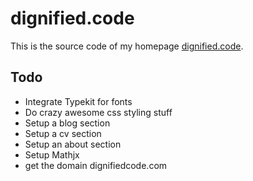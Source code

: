 # dignified.code

This is the source code of my homepage [dignified.code](http://dignifiedquire.github.com).


## Todo
* Integrate Typekit for fonts
* Do crazy awesome css styling stuff
* Setup a blog section
* Setup a cv section
* Setup an about section
* Setup Mathjx 
* get the domain dignifiedcode.com